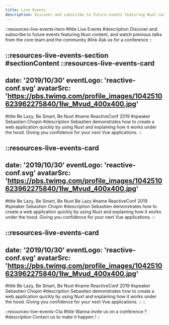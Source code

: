 ```yaml
---
title: Live Events
description: Discover and subscribe to future events featuring Nuxt content, and watch previous talks from the core team and the community
---
```


::resources-live-events-hero
#title
Live Events
#description
Discover and subscribe to future events featuring Nuxt content, and watch previous talks from the core team and the community
#link
Ask us for a conference
::

::resources-live-events-section
#sectionContent
  ::resources-live-events-card
  ---
  date: '2019/10/30'
  eventLogo: 'reactive-conf.svg'
  avatarSrc: 'https://pbs.twimg.com/profile_images/1042510623962275840/1Iw_Mvud_400x400.jpg'
  ---
  #title
  Be Lazy, Be Smart, Be Nuxt
  #name
  ReactiveConf 2019
  #speaker
  Sebastien Chopin
  #description
  Sebastien demonstrates how to create a web application quickly by using Nuxt and explaining how it works under the hood. Giving you confidence for your next Vue applications.
  ::

  ::resources-live-events-card
  ---
  date: '2019/10/30'
  eventLogo: 'reactive-conf.svg'
  avatarSrc: 'https://pbs.twimg.com/profile_images/1042510623962275840/1Iw_Mvud_400x400.jpg'
  ---
  #title
  Be Lazy, Be Smart, Be Nuxt Be Lazy
  #name
  ReactiveConf 2019
  #speaker
  Sebastien Chopin
  #description
  Sebastien demonstrates how to create a web application quickly by using Nuxt and explaining how it works under the hood. Giving you confidence for your next Vue applications.
  ::

  ::resources-live-events-card
  ---
  date: '2019/10/30'
  eventLogo: 'reactive-conf.svg'
  avatarSrc: 'https://pbs.twimg.com/profile_images/1042510623962275840/1Iw_Mvud_400x400.jpg'
  ---
  #title
  Be Lazy, Be Smart, Be Nuxt
  #name
  ReactiveConf 2019
  #speaker
  Sebastien Chopin
  #description
  Sebastien demonstrates how to create a web application quickly by using Nuxt and explaining how it works under the hood. Giving you confidence for your next Vue applications.
  ::
::

::resources-live-events-Cta
#title
Wanna invite us on a conference ?
#description
Contact us to make it happen !
::


<!-- name: 'ReactiveConf 2019'
    title: 'Be Lazy, Be Smart, Be Nuxt'
    speaker: 'Sébastien Chopin'
    description: 'Sebastien demonstrates how to create a web application quickly by using Nuxt and explaining how it works under the hood. Giving you confidence for your next Vue applications.'
    logo: 'https://pbs.twimg.com/profile_images/1042510623962275840/1Iw_Mvud_400x400.jpg'
    eventLogo: 'reactive_conf.svg'
    eventLink: 'https://reactiveconf.com/'
    link: 'https://youtu.be/vbsPXHCu8Xg'
    date: '30/10/2019'
    lang: 'en' -->
